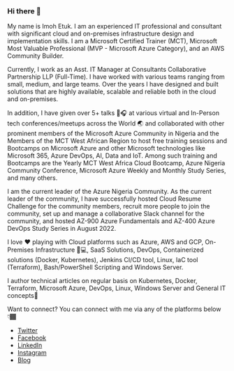 ### Hi there 👋
My name is Imoh Etuk. I am an experienced IT professional and consultant with significant cloud and on-premises infrastructure design and implementation skills. I am a Microsoft Certified Trainer (MCT), Microsoft Most Valuable Professional (MVP - Microsoft Azure Category), and an AWS Community Builder.

Currently, I work as an Asst. IT Manager at Consultants Collaborative Partnership LLP (Full-Time). I have worked with various teams ranging from small, medium, and large teams. Over the years I have designed and built solutions that are highly available, scalable and reliable both in the cloud and on-premises. 

In addition, I have given over 5+ talks 🎤🎧 at various virtual and In-Person tech conferences/meetups across the World 🌏 and collaborated with other prominent members of the Microsoft Azure Community in Nigeria and the Members of the MCT West African Region to host free training sessions and Bootcamps on Microsoft Azure and other Microsoft technologies like Microsoft 365, Azure DevOps, AI, Data and IoT. Among such training and Bootcamps are the Yearly MCT West Africa Cloud Bootcamp, Azure Nigeria Community Conference, Microsoft Azure Weekly and Monthly Study Series, and many others.

I am the current leader of the Azure Nigeria Community. As the current leader of the community, I have successfully hosted Cloud Resume Challenge for the community members, recruit more people to join the community, set up and manage a collaborative Slack channel for the community, and hosted AZ-900 Azure Fundamentals and AZ-400 Azure DevOps Study Series in August 2022. 

I love ❤️ playing with Cloud platforms such as Azure, AWS and GCP, On-Premises Infrastructure 🎥💻, SaaS Solutions, DevOps, Containerized solutions (Docker, Kubernetes), Jenkins CI/CD tool, Linux, IaC tool (Terraform), Bash/PowerShell Scripting and Windows Server.

I author technical articles on regular basis on Kubernetes, Docker, Terraform, Microsoft Azure, DevOps, Linux, Windows Server and General IT concepts🎉

Want to connect?
You can connect with me via any of the platforms below 👇🏾

* [Twitter](https://twitter.com/iamrealimoh)
* [Facebook](https://facebook.com/iamrealimoh)
* [LinkedIn](https://www.linkedin.com/in/etukimoh/)
* [Instagram](https://instagram.com/imohweb)
* [Blog](https://techdirectarchive.com/author/iamrealimoh1/)
  

